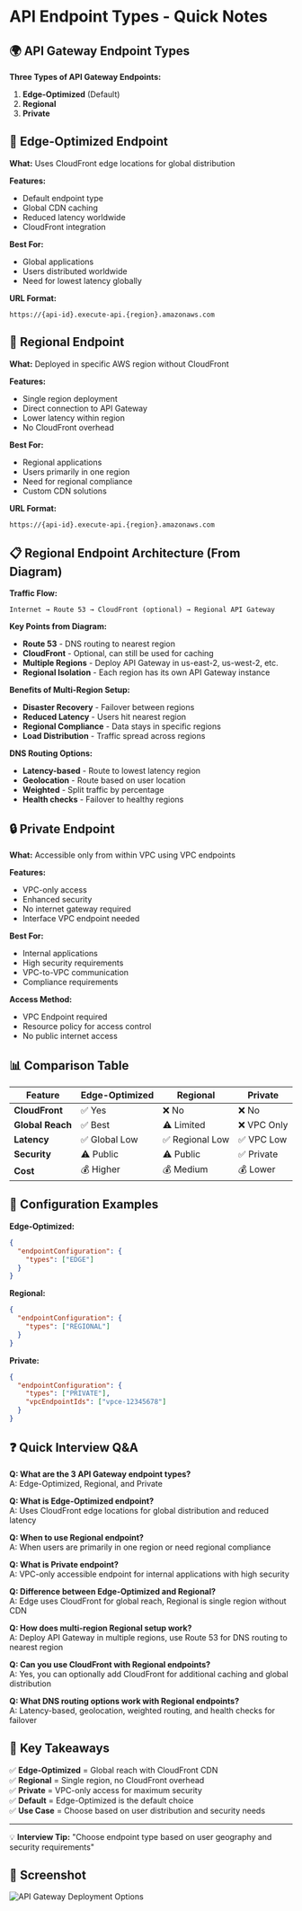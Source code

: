 # API Endpoint Types - Quick Notes

## 🌍 API Gateway Endpoint Types

**Three Types of API Gateway Endpoints:**
1. **Edge-Optimized** (Default)
2. **Regional** 
3. **Private**

## 🚀 Edge-Optimized Endpoint

**What:** Uses CloudFront edge locations for global distribution

**Features:**
- Default endpoint type
- Global CDN caching
- Reduced latency worldwide
- CloudFront integration

**Best For:**
- Global applications
- Users distributed worldwide
- Need for lowest latency globally

**URL Format:**
```
https://{api-id}.execute-api.{region}.amazonaws.com
```

## 🏢 Regional Endpoint

**What:** Deployed in specific AWS region without CloudFront

**Features:**
- Single region deployment
- Direct connection to API Gateway
- Lower latency within region
- No CloudFront overhead

**Best For:**
- Regional applications
- Users primarily in one region
- Need for regional compliance
- Custom CDN solutions

**URL Format:**
```
https://{api-id}.execute-api.{region}.amazonaws.com
```

## 📋 Regional Endpoint Architecture (From Diagram)

**Traffic Flow:**
```
Internet → Route 53 → CloudFront (optional) → Regional API Gateway
```

**Key Points from Diagram:**
- **Route 53** - DNS routing to nearest region
- **CloudFront** - Optional, can still be used for caching
- **Multiple Regions** - Deploy API Gateway in us-east-2, us-west-2, etc.
- **Regional Isolation** - Each region has its own API Gateway instance

**Benefits of Multi-Region Setup:**
- **Disaster Recovery** - Failover between regions
- **Reduced Latency** - Users hit nearest region
- **Regional Compliance** - Data stays in specific regions
- **Load Distribution** - Traffic spread across regions

**DNS Routing Options:**
- **Latency-based** - Route to lowest latency region
- **Geolocation** - Route based on user location
- **Weighted** - Split traffic by percentage
- **Health checks** - Failover to healthy regions

## 🔒 Private Endpoint

**What:** Accessible only from within VPC using VPC endpoints

**Features:**
- VPC-only access
- Enhanced security
- No internet gateway required
- Interface VPC endpoint needed

**Best For:**
- Internal applications
- High security requirements
- VPC-to-VPC communication
- Compliance requirements

**Access Method:**
- VPC Endpoint required
- Resource policy for access control
- No public internet access

## 📊 Comparison Table

| Feature | Edge-Optimized | Regional | Private |
|---------|---------------|----------|---------|
| **CloudFront** | ✅ Yes | ❌ No | ❌ No |
| **Global Reach** | ✅ Best | ⚠️ Limited | ❌ VPC Only |
| **Latency** | ✅ Global Low | ✅ Regional Low | ✅ VPC Low |
| **Security** | ⚠️ Public | ⚠️ Public | ✅ Private |
| **Cost** | 💰 Higher | 💰 Medium | 💰 Lower |

## 🔧 Configuration Examples

**Edge-Optimized:**
```json
{
  "endpointConfiguration": {
    "types": ["EDGE"]
  }
}
```

**Regional:**
```json
{
  "endpointConfiguration": {
    "types": ["REGIONAL"]
  }
}
```

**Private:**
```json
{
  "endpointConfiguration": {
    "types": ["PRIVATE"],
    "vpcEndpointIds": ["vpce-12345678"]
  }
}
```

## ❓ Quick Interview Q&A

**Q: What are the 3 API Gateway endpoint types?**  
A: Edge-Optimized, Regional, and Private

**Q: What is Edge-Optimized endpoint?**  
A: Uses CloudFront edge locations for global distribution and reduced latency

**Q: When to use Regional endpoint?**  
A: When users are primarily in one region or need regional compliance

**Q: What is Private endpoint?**  
A: VPC-only accessible endpoint for internal applications with high security

**Q: Difference between Edge-Optimized and Regional?**  
A: Edge uses CloudFront for global reach, Regional is single region without CDN

**Q: How does multi-region Regional setup work?**  
A: Deploy API Gateway in multiple regions, use Route 53 for DNS routing to nearest region

**Q: Can you use CloudFront with Regional endpoints?**  
A: Yes, you can optionally add CloudFront for additional caching and global distribution

**Q: What DNS routing options work with Regional endpoints?**  
A: Latency-based, geolocation, weighted routing, and health checks for failover

## 🎯 Key Takeaways

✅ **Edge-Optimized** = Global reach with CloudFront CDN  
✅ **Regional** = Single region, no CloudFront overhead  
✅ **Private** = VPC-only access for maximum security  
✅ **Default** = Edge-Optimized is the default choice  
✅ **Use Case** = Choose based on user distribution and security needs

---
💡 **Interview Tip:** "Choose endpoint type based on user geography and security requirements"

## 📸 Screenshot

![API Gateway Deployment Options](../assets/api_gateway_deployment_options.png)